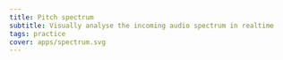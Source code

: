```yaml
---
title: Pitch spectrum
subtitle: Visually analyse the incoming audio spectrum in realtime
tags: practice
cover: apps/spectrum.svg
---
```


<client-only>
  <pitch-spectrum />
</client-only>